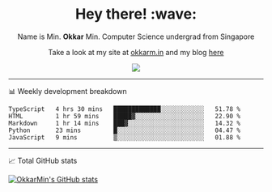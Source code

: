 <h1 align="center"> Hey there! :wave:</h1>

<p align="center">Name is Min. <strong>Okkar</strong> Min. Computer Science undergrad from Singapore</p>

<p align="center">Take a look at my site at <a href="https://okkarm.in" target="_blank">okkarm.in</a> and my blog <a href="https://okkarm.in/blog" target="_blank">here</a></p>

<p align="center">
  <a href="https://okkarm.in/linkedin" target='_blank'>
    <img src="https://img.shields.io/badge/linkedin-%230077B5.svg?&style=for-the-badge&logo=linkedin&logoColor=white" />
  </a>
 </p>

---

📊 Weekly development breakdown

<!--START_SECTION:waka-->
```text
TypeScript   4 hrs 30 mins   █████████████░░░░░░░░░░░░   51.78 % 
HTML         1 hr 59 mins    █████▓░░░░░░░░░░░░░░░░░░░   22.90 % 
Markdown     1 hr 14 mins    ███▓░░░░░░░░░░░░░░░░░░░░░   14.32 % 
Python       23 mins         █░░░░░░░░░░░░░░░░░░░░░░░░   04.47 % 
JavaScript   9 mins          ▒░░░░░░░░░░░░░░░░░░░░░░░░   01.88 % 
```
<!--END_SECTION:waka-->

---

📈 Total GitHub stats

<p>
  <a href="https://github.com/OkkarMin"><img src="https://github-readme-stats.vercel.app/api?username=OkkarMin&hide_border=true&show_icons=true&theme=graywhite" alt="OkkarMin's GitHub stats"></a>
</p>
